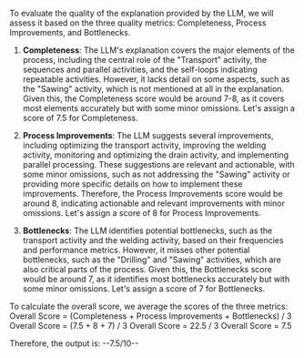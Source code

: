 To evaluate the quality of the explanation provided by the LLM, we will assess it based on the three quality metrics: Completeness, Process Improvements, and Bottlenecks.

1. **Completeness**: The LLM's explanation covers the major elements of the process, including the central role of the "Transport" activity, the sequences and parallel activities, and the self-loops indicating repeatable activities. However, it lacks detail on some aspects, such as the "Sawing" activity, which is not mentioned at all in the explanation. Given this, the Completeness score would be around 7-8, as it covers most elements accurately but with some minor omissions. Let's assign a score of 7.5 for Completeness.

2. **Process Improvements**: The LLM suggests several improvements, including optimizing the transport activity, improving the welding activity, monitoring and optimizing the drain activity, and implementing parallel processing. These suggestions are relevant and actionable, with some minor omissions, such as not addressing the "Sawing" activity or providing more specific details on how to implement these improvements. Therefore, the Process Improvements score would be around 8, indicating actionable and relevant improvements with minor omissions. Let's assign a score of 8 for Process Improvements.

3. **Bottlenecks**: The LLM identifies potential bottlenecks, such as the transport activity and the welding activity, based on their frequencies and performance metrics. However, it misses other potential bottlenecks, such as the "Drilling" and "Sawing" activities, which are also critical parts of the process. Given this, the Bottlenecks score would be around 7, as it identifies most bottlenecks accurately but with some minor omissions. Let's assign a score of 7 for Bottlenecks.

To calculate the overall score, we average the scores of the three metrics:
Overall Score = (Completeness + Process Improvements + Bottlenecks) / 3
Overall Score = (7.5 + 8 + 7) / 3
Overall Score = 22.5 / 3
Overall Score = 7.5

Therefore, the output is:
--7.5/10--